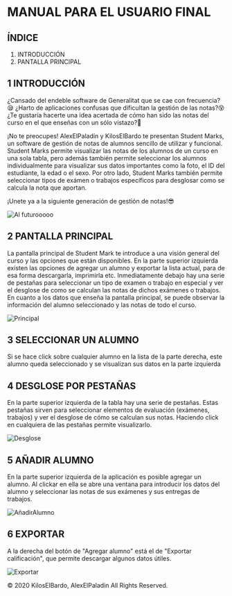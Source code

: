 # MANUAL PARA EL USUARIO FINAL 

## ÍNDICE

1. INTRODUCCIÓN
2. PANTALLA PRINCIPAL


## 1 INTRODUCCIÓN

¿Cansado del endeble software de Generalitat que se cae con frecuencia?:sleepy: ¿Harto de aplicaciones confusas que dificultan la gestión de las notas?:dizzy_face: ¿Te gustaría hacerte una idea acertada de cómo han sido las notas del curso en el que enseñas con un sólo vistazo?:eyes:

¡No te preocupes! AlexElPaladín y KilosElBardo te presentan Student Marks, un software de gestión de notas de alumnos sencillo de utilizar y funcional. Student Marks permite visualizar las notas de los alumnos de un curso en una sola tabla, pero además también permite seleccionar los alumnos individualmente para visualizar sus datos importantes como la foto, el ID del estudiante, la edad o el sexo.
Por otro lado, Student Marks también permite seleccionar tipos de exámen o trabajos específicos para desglosar como se calcula la nota que aportan.

¡Unete ya a la siguiente generación de gestión de notas!:sunglasses:

![Al futurooooo](https://media.giphy.com/media/uiWbpxrUnBYfHFAMmB/giphy.gif)


## 2 PANTALLA PRINCIPAL

La pantalla principal de Student Mark te introduce a una visión general del curso y las opciones que están disponibles. En la parte superior izquierda existen las opciones de agregar un alumno y exportar la lista actual, para de esa forma descargarla, imprimirla etc. Inmediatamente debajo hay una serie de pestañas para seleccionar un tipo de examen o trabajo en especial y ver el desglose de como se calculan las notas de dichos exámenes o trabajos.
En cuanto a los datos que enseña la pantalla principal, se puede observar la información del alumno seleccionado y las notas de todo el curso.

![Principal](./images/PantallaPrincipal.PNG)

## 3 SELECCIONAR UN ALUMNO

Si se hace click sobre cualquier alumno en la lista de la parte derecha, este alumno queda seleccionado y se visualizan sus datos en la parte izquierda  


## 4 DESGLOSE POR PESTAÑAS

En la parte superior izquierda de la tabla hay una serie de pestañas. Estas pestañas sirven para seleccionar elementos de evaluación (exámenes, trabajos) y ver el desglose de cómo se calculan sus notas. Haciendo click en cualquiera de las pestañas permite visualizarlo.


![Desglose](./images/Desglose.PNG)

## 5 AÑADIR ALUMNO

En la parte superior izquierda de la aplicación es posible agregar un alumno. Al clickar en ella se abre una ventana para introducir los datos del alumno y seleccionar las notas de sus exámenes y sus entregas de trabajos.

![AñadirAlumno](./images/Agregar.PNG)

## 6 EXPORTAR

A la derecha del botón de "Agregar alumno" está el de "Exportar calificación", que permite descargar algunos datos útiles.

![Exportar](./images/Exportar.PNG)

© 2020 KilosElBardo, AlexElPaladin
All Rights Reserved.
